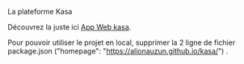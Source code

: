 La plateforme Kasa

Découvrez la juste ici  [App Web kasa](https://alionauzun.github.io/kasa).

Pour pouvoir utiliser le projet en local, supprimer la 2 ligne de fichier package.json ("homepage": "https://alionauzun.github.io/kasa/") .
